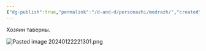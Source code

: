 ```yaml
---
{"dg-publish":true,"permalink":"/d-and-d/personazhi/medrazh/","created":"2024-02-19T19:15:28.966+03:00","updated":"2024-01-23T15:02:04.000+03:00"}
---
```


Хозяин таверны.

![Pasted image 20240122221301.png](/img/user/D&D/img/Pasted%20image%2020240122221301.png)